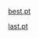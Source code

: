 [best.pt](https://github.com/CatManJr/YOLOv11-Sports-Facilities/releases/download/v1.0.0/v11s-200-best.pt)

[last.pt](https://github.com/CatManJr/YOLOv11-Sports-Facilities/releases/download/v1.0.0/v11s-200-last.pt)